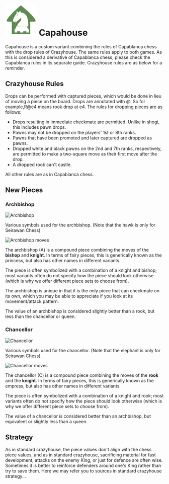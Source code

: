 # ![Capahouse](https://github.com/gbtami/pychess-variants/blob/master/static/icons/CHouse.svg) Capahouse

Capahouse is a custom variant combining the rules of Capablanca chess with the drop rules of Crazyhouse. The same rules apply to both games. As this is considered a derivative of Capablanca chess, please check the Capablanca rules in its separate guide. Crazyhouse rules are as below for a reminder.

## Crazyhouse Rules

Drops can be performed with captured pieces, which would be done in lieu of moving a piece on the board. Drops are annotated with @. So for example,R@e4 means rook drop at e4. The rules for dropping pieces are as follows:

* Drops resulting in immediate checkmate are permitted. Unlike in shogi, this includes pawn drops.
* Pawns may not be dropped on the players' 1st or 8th ranks.
* Pawns that have been promoted and later captured are dropped as pawns.
* Dropped white and black pawns on the 2nd and 7th ranks, respectively, are permitted to make a two-square move as their first move after the drop.
* A dropped rook can't castle.

All other rules are as in Capablanca chess.

## New Pieces

### Archbishop

![Archbishop](https://github.com/gbtami/pychess-variants/blob/master/static/images/CVariantsGuide/Princesses.png)

Various symbols used for the archbishop. (Note that the hawk is only for Seirawan Chess)

![Archbishop moves](https://github.com/gbtami/pychess-variants/blob/master/static/images/CVariantsGuide/Archbishop.png)

The archbishop (A) is a compound piece combining the moves of the **bishop** and **knight**. In terms of fairy pieces, this is generically known as the princess, but also has other names in different variants.

The piece is often symbolized with a combination of a knight and bishop; most variants often do not specify how the piece should look otherwise (which is why we offer different piece sets to choose from).

The archbishop is unique in that it is the only piece that can checkmate on its own, which you may be able to appreciate if you look at its movement/attack pattern.

The value of an archbishop is considered slightly better than a rook, but less than the chancellor or queen.

### Chancellor

![Chancellor](https://github.com/gbtami/pychess-variants/blob/master/static/images/CVariantsGuide/Empresses.png)

Various symbols used for the chancellor. (Note that the elephant is only for Seirawan Chess).

![Chancellor moves](https://github.com/gbtami/pychess-variants/blob/master/static/images/CVariantsGuide/Chancellor.png)

The chancellor (C) is a compound piece combining the moves of the **rook** and the **knight**. In terms of fairy pieces, this is generically known as the empress, but also has other names in different variants. 

The piece is often symbolized with a combination of a knight and rook; most variants often do not specify how the piece should look otherwise (which is why we offer different piece sets to choose from).

The value of a chancellor is considered better than an archbishop, but equivalent or slightly less than a queen.

## Strategy

As in standard crazyhouse, the piece values don't align with the chess piece values, and as in standard crazyhouse, sacrificing material for fast development, attacks on the enemy King, or just for defence are often wise. Sometimes it is better to reinforce defenders around one's King rather than try to save them. Here we may refer you to sources in standard crazyhouse strategy...
